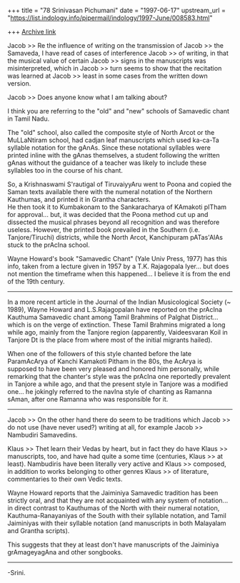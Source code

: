 +++
title = "78 Srinivasan Pichumani"
date = "1997-06-17"
upstream_url = "https://list.indology.info/pipermail/indology/1997-June/008583.html"

+++
[Archive link](https://list.indology.info/pipermail/indology/1997-June/008583.html)


Jacob >> Re the influence of writing on the transmission of 
Jacob >> the Samaveda, I have read of cases of interference
Jacob >> of writing, in that the musical value of certain
Jacob >> signs in the manuscripts was misinterpreted, which in
Jacob >> turn seems to show that the recitation was learned at
Jacob >> least in some cases from the written down version.

Jacob >> Does anyone know what I am talking about? 

I think you are referring to the "old" and "new" schools of 
Samavedic chant in Tamil Nadu.

The "old" school, also called the composite style of North Arcot 
or the MuLLaNtiram school, had cadjan leaf manuscripts which used
ka-ca-Ta syllable notation for the gAnAs.  Since these notational 
syllables were printed inline with the gAnas themselves, a student 
following the written gAnas without the guidance of a teacher was 
likely to include these syllables too in the course of his chant.

So, a Krishnaswami S'rautigal of TiruvaiyyAru went to Poona and 
copied the Saman texts available there with the numeral notation 
of the Northern Kauthumas, and printed it in Grantha characters.  
He then took it to Kumbakonam to the Sankaracharya of KAmakoti 
pITham for approval... but, it was decided that the Poona method 
cut up and dissected the musical phrases beyond all recognition
and was therefore useless.  However, the printed book prevailed
in the Southern (i.e. Tanjore/Tiruchi) districts, while the North 
Arcot, Kanchipuram pATas'AlAs stuck to the prAcIna school.

Wayne Howard's book "Samavedic Chant" (Yale Univ Press, 1977)
has this info, taken from a lecture given in 1957 by a T.K.
Rajagopala Iyer... but does not mention the timeframe when this
happened... I believe it is from the end of the 19th century. 
______________________

In a more recent article in the Journal of the Indian Musicological
Society (~ 1989),  Wayne Howard and L.S.Rajagopalan have reported
on the prAcIna Kauthuma Samavedic chant among Tamil Brahmins of 
Palghat District... which is on the verge of extinction.  These
Tamil Brahmins migrated a long while ago, mainly from the Tanjore 
region (apparently, Vaideesvaran Koil in Tanjore Dt is the place from
where most of the initial migrants hailed).  

When one of the followers of this style chanted before the late 
ParamAcArya of Kanchi Kamakoti Pitham in the 80s, the AcArya is 
supposed to have been very pleased and honored him personally, 
while remarking that the chanter's style was the prAcIna one
reportedly prevalent in Tanjore a while ago, and that the present 
style in Tanjore was a modified one... he jokingly referred to the 
navIna style of chanting as Ramanna sAman, after one Ramanna who 
was responsible for it.
__________________________

Jacob >> On the other hand there do seem to be traditions which
Jacob >> do not use (have never used?) writing at all, for example
Jacob >> Nambudiri Samavedins.

Klaus >> Thet learn their Vedas by heart, but in fact they do have 
Klaus >> manuscripts, too, and have had quite a some time (centuries, 
Klaus >> at least). Nambudiris have been literally very active and 
Klaus >> composed, in addition to works belonging to other genres 
Klaus >> of literature, commentaries to their own Vedic texts.

Wayne Howard reports that the Jaiminiya Samavedic tradition has
been strictly oral, and that they are not acquainted with any
system of notation... in direct contrast to Kauthumas of the
North with their numeral notation, Kauthuma-Ranayaniyas of the 
South with their syllable notation, and Tamil Jaiminiyas with
their syllable notation (and manuscripts in both Malayalam and
Grantha scripts).

This suggests that they at least don't have manuscripts of the
Jaiminiya grAmageyagAna and other songbooks. 
_________________

-Srini.




